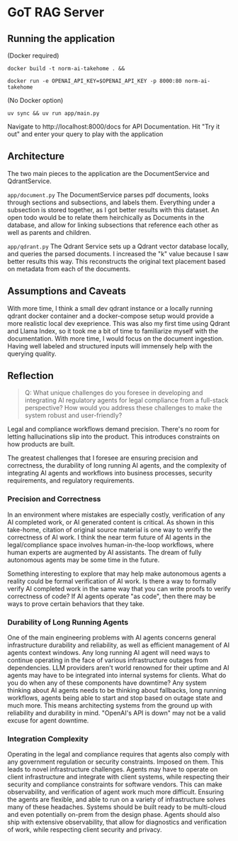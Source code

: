 # GoT RAG Server

## Running the application
(Docker required)

```
docker build -t norm-ai-takehome . &&

docker run -e OPENAI_API_KEY=$OPENAI_API_KEY -p 8000:80 norm-ai-takehome
```

(No Docker option)
```
uv sync && uv run app/main.py
```

Navigate to http://localhost:8000/docs for API Documentation.
Hit "Try it out" and enter your query to play with the application

## Architecture

The two main pieces to the application are the DocumentService and QdrantService. 

`app/document.py`
The DocumentService parses pdf documents, looks through sections and subsections, and labels them. Everything under a subsection is stored together, as I got better results with this dataset. An open todo would be to relate them heirchically as Documents in the database, and allow for linking subsections that reference each other as well as parents and children.

`app/qdrant.py`
The Qdrant Service sets up a Qdrant vector database locally, and queries the parsed documents. I increased the "k" value because I saw better results this way. This reconstructs the original text placement based on metadata from each of the documents.


## Assumptions and Caveats
With more time, I think a small dev qdrant instance or a locally running qdrant docker container
and a docker-compose setup would provide a more realistic local dev exeprience. 
This was also my first time using Qdrant and Llama Index, so it took me a bit of time to familiarize myself with the documentation.
With more time, I would focus on the document ingestion. Having well labeled and structured inputs will immensely help with the querying quality.

## Reflection

>Q: What unique challenges do you foresee in developing and integrating AI regulatory agents for legal
>compliance from a full-stack perspective? How would you address these challenges to make the system
>robust and user-friendly?

Legal and compliance workflows demand precision. There's no room for letting hallucinations slip
into the product. This introduces constraints on how products are built. 

The greatest challenges that I foresee are ensuring precision and correctness, the durability of long running AI agents, and the complexity of integrating AI agents and workflows into business processes, security requirements, and regulatory requirements.

### Precision and Correctness
In an environment where mistakes are especially costly, verification of any AI completed work, or AI generated content is critical.
As shown in this take-home, citation of original source material is one way to verify the correctness of AI work. I think the near term future of AI agents in the legal/compliance space involves human-in-the-loop workflows, where human experts are augmented by AI assistants. The dream of fully autonomous agents may be some time in the future.

Something interesting to explore that may help make autonomous agents a reality could be formal verification of AI work. Is there a way to formally verify AI completed work in the same way that you can write proofs to verify correctness of code?
If AI agents operate "as code", then there may be ways to prove certain behaviors that they take.

### Durability of Long Running Agents
One of the main engineering problems with AI agents concerns general infrastructure durability and reliability, as well as efficient management of AI agents context windows. Any long running AI agent will need ways to continue operating in the face of various infrastructure outages from dependencies. LLM providers aren't world renowned for their uptime and AI agents may have to be integrated into internal systems for clients. What do you do when any of these components have downtime? Any system thinking about AI agents needs to be thinking about fallbacks, long running workflows, agents being able to start and stop based on outage state and much more. This means architecting systems from the ground up with reliability and durability in mind. "OpenAI's API is down" may not be a valid excuse for agent downtime.

### Integration Complexity
Operating in the legal and compliance requires that agents also comply with any government regulation or security constraints. Imposed on them. This leads to novel infrastructure challenges. Agents may have to operate on client infrastructure and integrate with client systems, while respecting their security and compliance constraints for software vendors.  This can make observability, and verification of agent work much more difficult. Ensuring the agents are flexible, and able to run on a variety of infrastructure solves many of these headaches. Systems should be built ready to be multi-cloud and even potentially on-prem from the design phase. Agents should also ship with extensive observability, that allow for diagnostics and verification of work, while respecting client security and privacy.


